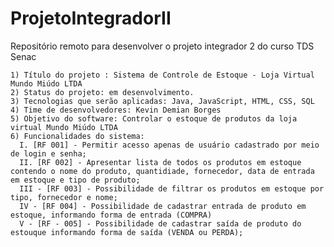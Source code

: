 # ProjetoIntegradorII
Repositório remoto para desenvolver o projeto integrador 2 do curso TDS Senac


    1) Título do projeto : Sistema de Controle de Estoque - Loja Virtual Mundo Miúdo LTDA
    2) Status do projeto: em desenvolvimento.
    3) Tecnologias que serão aplicadas: Java, JavaScript, HTML, CSS, SQL
    4) Time de desenvolvedores: Kevin Demian Borges
    5) Objetivo do software: Controlar o estoque de produtos da loja virtual Mundo Miúdo LTDA
    6) Funcionalidades do sistema:
      I. [RF 001] - Permitir acesso apenas de usuário cadastrado por meio de login e senha;
      II. [RF 002] - Apresentar lista de todos os produtos em estoque contendo o nome do produto, quantidiade, fornecedor, data de entrada em estoque e tipo de produto;
      III - [RF 003] - Possibilidade de filtrar os produtos em estoque por tipo, fornecedor e nome;
      IV - [RF 004] - Possibilidade de cadastrar entrada de produto em estoque, informando forma de entrada (COMPRA)
      V - [RF - 005] - Possibilidade de cadastrar saída de produto do estouque informando forma de saída (VENDA ou PERDA);

